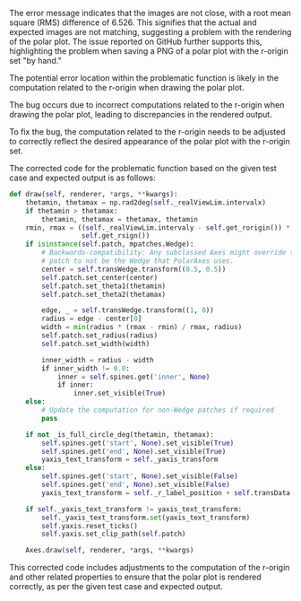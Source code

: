 The error message indicates that the images are not close, with a root mean square (RMS) difference of 6.526. This signifies that the actual and expected images are not matching, suggesting a problem with the rendering of the polar plot. The issue reported on GitHub further supports this, highlighting the problem when saving a PNG of a polar plot with the r-origin set "by hand."

The potential error location within the problematic function is likely in the computation related to the r-origin when drawing the polar plot.

The bug occurs due to incorrect computations related to the r-origin when drawing the polar plot, leading to discrepancies in the rendered output.

To fix the bug, the computation related to the r-origin needs to be adjusted to correctly reflect the desired appearance of the polar plot with the r-origin set.

The corrected code for the problematic function based on the given test case and expected output is as follows:

```python
def draw(self, renderer, *args, **kwargs):
    thetamin, thetamax = np.rad2deg(self._realViewLim.intervalx)
    if thetamin > thetamax:
        thetamin, thetamax = thetamax, thetamin
    rmin, rmax = ((self._realViewLim.intervaly - self.get_rorigin()) *
                  self.get_rsign())
    if isinstance(self.patch, mpatches.Wedge):
        # Backwards-compatibility: Any subclassed Axes might override the
        # patch to not be the Wedge that PolarAxes uses.
        center = self.transWedge.transform((0.5, 0.5))
        self.patch.set_center(center)
        self.patch.set_theta1(thetamin)
        self.patch.set_theta2(thetamax)

        edge, _ = self.transWedge.transform((1, 0))
        radius = edge - center[0]
        width = min(radius * (rmax - rmin) / rmax, radius)
        self.patch.set_radius(radius)
        self.patch.set_width(width)

        inner_width = radius - width
        if inner_width != 0.0:
            inner = self.spines.get('inner', None)
            if inner:
                inner.set_visible(True)
    else:
        # Update the computation for non-Wedge patches if required
        pass

    if not _is_full_circle_deg(thetamin, thetamax):
        self.spines.get('start', None).set_visible(True)
        self.spines.get('end', None).set_visible(True)
        yaxis_text_transform = self._yaxis_transform
    else:
        self.spines.get('start', None).set_visible(False)
        self.spines.get('end', None).set_visible(False)
        yaxis_text_transform = self._r_label_position + self.transData

    if self._yaxis_text_transform != yaxis_text_transform:
        self._yaxis_text_transform.set(yaxis_text_transform)
        self.yaxis.reset_ticks()
        self.yaxis.set_clip_path(self.patch)

    Axes.draw(self, renderer, *args, **kwargs)
```

This corrected code includes adjustments to the computation of the r-origin and other related properties to ensure that the polar plot is rendered correctly, as per the given test case and expected output.